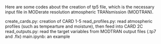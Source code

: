 Here are some codes about the creation of tp5 file, which is the necessary input file in MODerate resolution atmospheric TRANsmission (MODTRAN).

create_cards.py: creation of CARD 1-5
read_profiles.py: read atmospheric profiles (such as tempearture and moisture), then feed into CARD 2C
read_outputs.py: read the target variables from MODTRAN output files (.tp7 and .flx)
main.ipynb: an example

